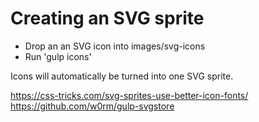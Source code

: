 # Creating an SVG sprite

- Drop an an SVG icon into images/svg-icons
- Run 'gulp icons'

Icons will automatically be turned into one SVG sprite.

https://css-tricks.com/svg-sprites-use-better-icon-fonts/
https://github.com/w0rm/gulp-svgstore